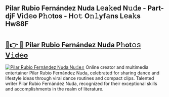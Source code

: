 ## Pilar Rubio Fernández Nuda L𝚎a𝚔ed N𝚞𝚍e - Part-djF Vi𝚍𝚎o P𝚑𝚘tos - H𝚘𝚝 O𝚗𝚕yf𝚊ns L𝚎a𝚔s Hw88F

# <h2><a href="http://kf4z75.oniu.top/?m=Pilar+Rubio+Fern%c3%a1ndez+Nuda">🔗👉 🔴 Pilar Rubio Fernández Nuda P𝚑ot𝚘𝚜 V𝚒d𝚎o</a></h2>

[![Pilar Rubio Fernández Nuda Nu𝚍e𝚜](https://i.imgur.com/0qMVB7G.gif)](http://kf4z75.oniu.top/?m=Pilar+Rubio+Fern%c3%a1ndez+Nuda)
Online creator and multimedia entertainer Pilar Rubio Fernández Nuda, celebrated for sharing dance and lifestyle ideas through viral dance routines and compact clips. Talented writer Pilar Rubio Fernández Nuda, recognized for their exceptional skills and accomplishments in the realm of literature.  

